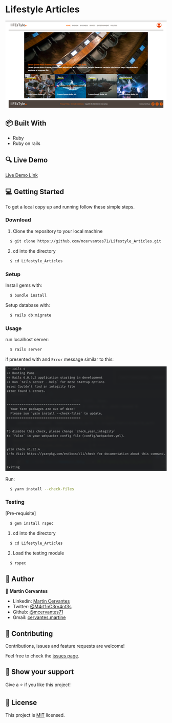 # Lifestyle Articles


![screenshot](./docs/screenshot.png)

## :package: Built With

- Ruby
- Ruby on rails


## :mag: Live Demo

[Live Demo Link](https://lifestyle-articles-project.herokuapp.com/)

## :computer: Getting Started

To get a local copy up and running follow these simple steps.

### Download

1) Clone the repository to your local machine

```sh
  $ git clone https://github.com/mcervantes71/Lifestyle_Articles.git
```

2) cd into the directory

```sh
  $ cd Lifestyle_Articles
```

### Setup

Install gems with:

```sh
  $ bundle install
```

Setup database with:

```sh
  $ rails db:migrate
```

### Usage

run localhost server:

```sh
  $ rails server
```

if presented with and `Error` message similar to this:

![image](./docs/error.png)

Run:

```sh
  $ yarn install --check-files
```

### Testing
[Pre-requisite] 
``` sh
  $ gem install rspec
```

1) cd into the directory

```sh
  $ cd Lifestyle_Articles
```

2) Load the testing module

```sh
  $ rspec
```

## :busts_in_silhouette: Author

👤 **Martin Cervantes**

- Linkedin: [Martin Cervantes](https://www.linkedin.com/in/cervantesmartin/)
- Twitter: [@M4rt1nC3rv4nt3s](https://twitter.com/M4rt1nC3rv4nt3s)
- Github: [@mcervantes71](https://github.com/mcervantes71)
- Gmail: [cervantes.martine](mailto:cervantes.martine@gmail.com)

## 🤝 Contributing

Contributions, issues and feature requests are welcome!

Feel free to check the [issues page](../../issues).

## :star2: Show your support

Give a ⭐️ if you like this project!

## 📝 License

This project is [MIT](lic.url) licensed.
